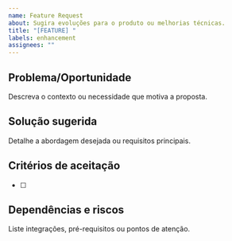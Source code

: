 ```yaml
---
name: Feature Request
about: Sugira evoluções para o produto ou melhorias técnicas.
title: "[FEATURE] "
labels: enhancement
assignees: ""
---
```


## Problema/Oportunidade
Descreva o contexto ou necessidade que motiva a proposta.

## Solução sugerida
Detalhe a abordagem desejada ou requisitos principais.

## Critérios de aceitação
- [ ]

## Dependências e riscos
Liste integrações, pré-requisitos ou pontos de atenção.
